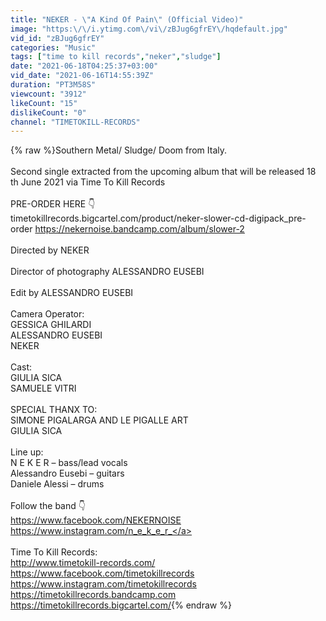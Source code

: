 ```yaml
---
title: "NEKER - \"A Kind Of Pain\" (Official Video)"
image: "https:\/\/i.ytimg.com\/vi\/zBJug6gfrEY\/hqdefault.jpg"
vid_id: "zBJug6gfrEY"
categories: "Music"
tags: ["time to kill records","neker","sludge"]
date: "2021-06-18T04:25:37+03:00"
vid_date: "2021-06-16T14:55:39Z"
duration: "PT3M58S"
viewcount: "3912"
likeCount: "15"
dislikeCount: "0"
channel: "TIMETOKILL-RECORDS"
---
```

{% raw %}Southern Metal/ Sludge/ Doom from Italy.<br /><br />Second single extracted from the upcoming album that will be released 18 th June 2021 via Time To Kill Records<br /><br />PRE-ORDER HERE 👇 <br />timetokillrecords.bigcartel.com/product/neker-slower-cd-digipack_pre-order <a rel="nofollow" target="blank" href="https://nekernoise.bandcamp.com/album/slower-2">https://nekernoise.bandcamp.com/album/slower-2</a><br /><br />Directed by NEKER<br /><br />Director of photography ALESSANDRO EUSEBI<br /><br />Edit by ALESSANDRO EUSEBI<br /><br />Camera Operator:<br />GESSICA GHILARDI<br />ALESSANDRO EUSEBI<br />NEKER<br /><br />Cast:<br />GIULIA SICA<br />SAMUELE VITRI<br /><br />SPECIAL THANX TO:<br />SIMONE PIGALARGA AND LE PIGALLE ART<br />GIULIA SICA<br /><br />Line up: <br />N E K E R – bass/lead vocals <br />Alessandro Eusebi – guitars <br />Daniele Alessi – drums<br /><br />Follow the band 👇 <br /><a rel="nofollow" target="blank" href="https://www.facebook.com/NEKERNOISE">https://www.facebook.com/NEKERNOISE</a><br /> <a rel="nofollow" target="blank" href="https://www.instagram.com/n_e_k_e_r_">https://www.instagram.com/n_e_k_e_r_</a><br /><br />Time To Kill Records: <br /><a rel="nofollow" target="blank" href="http://www.timetokill-records.com/">http://www.timetokill-records.com/</a> <br /><a rel="nofollow" target="blank" href="https://www.facebook.com/timetokillrecords">https://www.facebook.com/timetokillrecords</a> <br /><a rel="nofollow" target="blank" href="https://www.instagram.com/timetokillrecords">https://www.instagram.com/timetokillrecords</a><br /><a rel="nofollow" target="blank" href="https://timetokillrecords.bandcamp.com">https://timetokillrecords.bandcamp.com</a><br /><a rel="nofollow" target="blank" href="https://timetokillrecords.bigcartel.com/">https://timetokillrecords.bigcartel.com/</a>{% endraw %}
